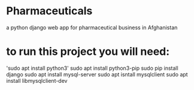 # Pharmaceuticals
a python django web app for pharmaceutical business in Afghanistan


# to run this project you will need:
'sudo apt install python3'
sudo apt install python3-pip
sudo pip install django
sudo apt install mysql-server
sudo apt isntall mysqlclient
sudo apt install libmysqlclient-dev
